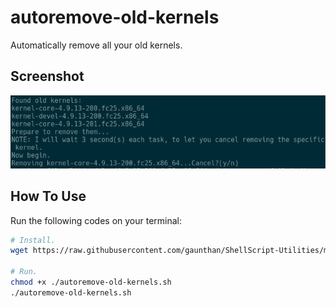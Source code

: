 # autoremove-old-kernels
Automatically remove all your old kernels.

## Screenshot
![](Screenshot.png)

## How To Use
Run the following codes on your terminal:

```bash
# Install.
wget https://raw.githubusercontent.com/gaunthan/ShellScript-Utilities/master/package-management/autoremove-old-kernels/autoremove-old-kernels.sh
	
# Run.
chmod +x ./autoremove-old-kernels.sh
./autoremove-old-kernels.sh

```
